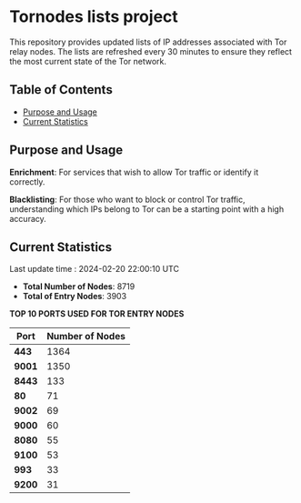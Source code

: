 # Tornodes lists project

This repository provides updated lists of IP addresses associated with Tor relay nodes. The lists are refreshed every 30 minutes to ensure they reflect the most current state of the Tor network.

## Table of Contents

- [Purpose and Usage](#purpose-and-usage)
- [Current Statistics](#current-statistics)


## Purpose and Usage

**Enrichment**: For services that wish to allow Tor traffic or identify it correctly.

**Blacklisting**: For those who want to block or control Tor traffic, understanding which IPs belong to Tor can be a starting point with a high accuracy.

## Current Statistics

Last update time : 2024-02-20 22:00:10 UTC

- **Total Number of Nodes**: 8719
- **Total of Entry Nodes**: 3903

**TOP 10 PORTS USED FOR TOR ENTRY NODES**

| **Port** | **Number of Nodes** |
|------|-----------------|
| **443**   | 1364  |
| **9001**   | 1350  |
| **8443**   | 133  |
| **80**   | 71  |
| **9002**   | 69  |
| **9000**   | 60  |
| **8080**   | 55  |
| **9100**   | 53  |
| **993**   | 33  |
| **9200**   | 31  |

